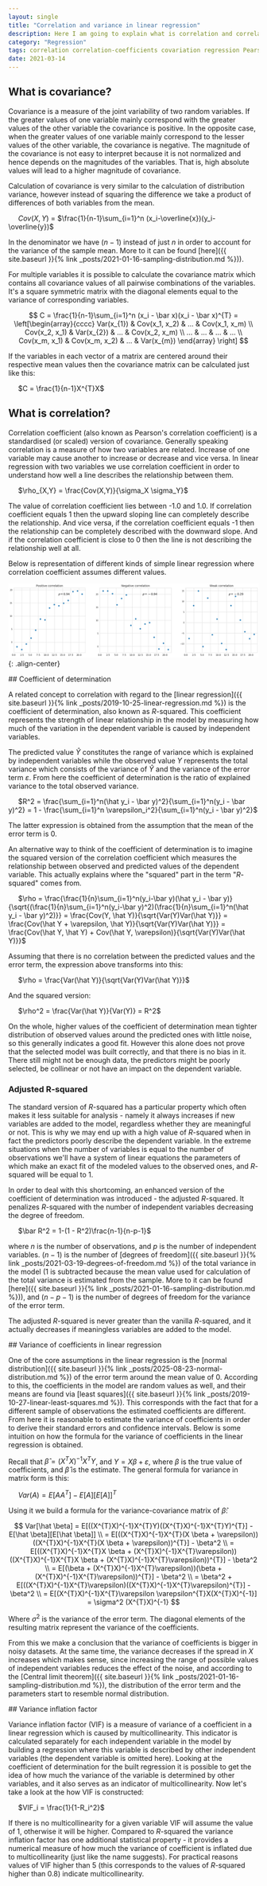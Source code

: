 ```yaml
---
layout: single
title: "Correlation and variance in linear regression"
description: Here I am going to explain what is correlation and correlation coefficients, the intuition behind their calculations and how they may be useful
category: "Regression"
tags: correlation correlation-coefficients covariation regression Pearson's-correlation-coefficient coefficient-of-determination r-squared adjusted-r-squared regression-model variation error-term variance-of-coefficients covariance-matrix variance
date: 2021-03-14
---
```


## What is covariance?

Covariance is a measure of the joint variability of two random variables. If the greater values of one variable mainly correspond with the greater values of the other variable the covariance is positive. In the opposite case, when the greater values of one variable mainly correspond to the lesser values of the other variable, the covariance is negative. The magnitude of the covariance is not easy to interpret because it is not normalized and hence depends on the magnitudes of the variables. That is, high absolute values will lead to a higher magnitude of covariance.

Calculation of covariance is very similar to the calculation of distribution variance, however instead of squaring the difference we take a product of differences of both variables from the mean.

&nbsp;&nbsp;&nbsp;&nbsp;
$Cov(X,Y)$ = $\frac{1}{n-1}\sum_{i=1}^n (x_i-\overline{x})(y_i-\overline{y})$

In the denominator we have $(n-1)$ instead of just $n$ in order to account for the variance of the sample mean. More to it can be found [here]({{ site.baseurl }}{% link _posts/2021-01-16-sampling-distribution.md %})).

For multiple variables it is possible to calculate the covariance matrix which contains all covariance values of all pairwise combinations of the variables. It's a square symmetric matrix with the diagonal elements equal to the variance of corresponding variables.

$$
C = \frac{1}{n-1}\sum_{i=1}^n (x_i - \bar x)(x_i - \bar x)^{T} =
\left[\begin{array}{cccc}
Var(x_{1}) & Cov(x_1, x_2) & ... & Cov(x_1, x_m) \\
Cov(x_2, x_1) & Var(x_{2}) & ... & Cov(x_2, x_m) \\
... & ... & ... & ... \\
Cov(x_m, x_1) & Cov(x_m, x_2) & ... & Var(x_{m})
\end{array} \right]
$$

If the variables in each vector of a matrix are centered around their respective mean values then the covariance matrix can be calculated just like this:

&nbsp;&nbsp;&nbsp;&nbsp;
$C = \frac{1}{n-1}X^{T}X$

## What is correlation?

Correlation coefficient (also known as Pearson's correlation coefficient) is a standardised (or scaled) version of covariance. Generally speaking correlation is a measure of how two variables are related. Increase of one variable may cause another to increase or decrease and vice versa. In linear regression with two variables we use correlation coefficient in order to understand how well a line describes the relationship between them.

&nbsp;&nbsp;&nbsp;&nbsp;
$\rho_{X,Y} = \frac{Cov(X,Y)}{\sigma_X \sigma_Y}$

The value of correlation coefficient lies between -1.0 and 1.0. If correlation coefficient equals 1 then the upward sloping line can completely describe the relationship. And vice versa, if the correlation coefficient equals -1 then the relationship can be completely described with the downward slope. And if the correlation coefficient is close to 0 then the line is not describing the relationship well at all.

Below is representation of different kinds of simple linear regression where correlation coefficient assumes different values.

![](/assets/images/regression/correlation_demo.png){: .align-center}

<div id='r_squared'/>
## Coefficient of determination

A related concept to correlation with regard to the [linear regression]({{ site.baseurl }}{% link _posts/2019-10-25-linear-regression.md %}) is the coefficient of determination, also known as $R$-squared. This coefficient represents the strength of linear relationship in the model by measuring how much of the variation in the dependent variable is caused by independent variables.

The predicted value $\hat Y$ constitutes the range of variance which is explained by independent variables while the observed value $Y$ represents the total variance which consists of the variance of $\hat Y$ and the variance of the error term $\varepsilon$. From here the coefficient of determination is the ratio of explained variance to the total observed variance.

&nbsp;&nbsp;&nbsp;&nbsp;
$R^2 = \frac{\sum_{i=1}^n(\hat y_i - \bar y)^2}{\sum_{i=1}^n(y_i - \bar y)^2} = 1 - \frac{\sum_{i=1}^n \varepsilon_i^2}{\sum_{i=1}^n(y_i - \bar y)^2}$

The latter expression is obtained from the assumption that the mean of the error term is 0.

An alternative way to think of the coefficient of determination is to imagine the squared version of the correlation coefficient which measures the relationship between observed and predicted values of the dependent variable. This actually explains where the "squared" part in the term "$R$-squared" comes from.

&nbsp;&nbsp;&nbsp;&nbsp;
$\rho = \frac{\frac{1}{n}\sum_{i=1}^n(y_i-\bar y)(\hat y_i - \bar y)}{\sqrt{(\frac{1}{n}\sum_{i=1}^n(y_i-\bar y)^2)(\frac{1}{n}\sum_{i=1}^n(\hat y_i - \bar y)^2)}} = \frac{Cov(Y, \hat Y)}{\sqrt{Var(Y)Var(\hat Y)}} = \frac{Cov(\hat Y + \varepsilon, \hat Y)}{\sqrt{Var(Y)Var(\hat Y)}} = \frac{Cov(\hat Y, \hat Y) + Cov(\hat Y, \varepsilon)}{\sqrt{Var(Y)Var(\hat Y)}}$

Assuming that there is no correlation between the predicted values and the error term, the expression above transforms into this:

&nbsp;&nbsp;&nbsp;&nbsp;
$\rho = \frac{Var(\hat Y)}{\sqrt{Var(Y)Var(\hat Y)}}$

And the squared version:

&nbsp;&nbsp;&nbsp;&nbsp;
$\rho^2 = \frac{Var(\hat Y)}{Var(Y)} = R^2$

On the whole, higher values of the coefficient of determination mean tighter distribution of observed values around the predicted ones with little noise, so this generally indicates a good fit. However this alone does not prove that the selected model was built correctly, and that there is no bias in it. There still might not be enough data, the predictors might be poorly selected, be collinear or not have an impact on the dependent variable.

### Adjusted R-squared

The standard version of $R$-squared has a particular property which often makes it less suitable for analysis - namely it always increases if new variables are added to the model, regardless whether they are meaningful or not. This is why we may end up with a high value of $R$-squared when in fact the predictors poorly describe the dependent variable. In the extreme situations when the number of variables is equal to the number of observations we'll have a system of linear equations the parameters of which make an exact fit of the modeled values to the observed ones, and $R$-squared will be equal to 1.

In order to deal with this shortcoming, an enhanced version of the coefficient of determination was introduced - the adjusted $R$-squared. It penalizes $R$-squared with the number of independent variables decreasing the degree of freedom.

&nbsp;&nbsp;&nbsp;&nbsp;
$\bar R^2 = 1-(1 - R^2)\frac{n-1}{n-p-1}$

where $n$ is the number of observations, and $p$ is the number of independent variables. $(n-1)$ is the number of [degrees of freedom]({{ site.baseurl }}{% link _posts/2021-03-19-degrees-of-freedom.md %}) of the total variance in the model (1 is subtracted because the mean value used for calculation of the total variance is estimated from the sample. More to it can be found [here]({{ site.baseurl }}{% link _posts/2021-01-16-sampling-distribution.md %})), and $(n-p-1)$ is the number of degrees of freedom for the variance of the error term.

The adjusted $R$-squared is never greater than the vanilla $R$-squared, and it actually decreases if meaningless variables are added to the model.

<div id='variance_coefficients'/>
## Variance of coefficients in linear regression

One of the core assumptions in the linear regression is the [normal distribution]({{ site.baseurl }}{% link _posts/2025-08-23-normal-distribution.md %}) of the error term around the mean value of 0. According to this, the coefficients in the model are random values as well, and their means are found via [least squares]({{ site.baseurl }}{% link _posts/2019-10-27-linear-least-squares.md %}). This corresponds with the fact that for a different sample of observations the estimated coefficients are different. From here it is reasonable to estimate the variance of coefficients in order to derive their standard errors and confidence intervals. Below is some intuition on how the formula for the variance of coefficients in the linear regression is obtained.

Recall that $\hat \beta = (X^{T}X)^{-1}X^{T}Y$, and $Y = X \beta + \varepsilon$, where $\beta$ is the true value of coefficients, and $\hat \beta$ is the estimate. The general formula for variance in matrix form is this:

&nbsp;&nbsp;&nbsp;&nbsp;
$Var(A) = E[AA^{T}]-E[A][E[A]]^{T}$

Using it we build a formula for the variance-covariance matrix of $\hat \beta$:

$$
Var[\hat \beta] = E[((X^{T}X)^{-1}X^{T}Y)((X^{T}X)^{-1}X^{T}Y)^{T}] - E[\hat \beta][E[\hat \beta]] \\
= E[((X^{T}X)^{-1}X^{T}(X \beta + \varepsilon))((X^{T}X)^{-1}X^{T}(X \beta + \varepsilon))^{T}] - \beta^2 \\
= E[((X^{T}X)^{-1}X^{T}X \beta + (X^{T}X)^{-1}X^{T}\varepsilon))((X^{T}X)^{-1}X^{T}X \beta + (X^{T}X)^{-1}X^{T}\varepsilon))^{T}] - \beta^2 \\
= E[(\beta + (X^{T}X)^{-1}X^{T}\varepsilon))(\beta + (X^{T}X)^{-1}X^{T}\varepsilon))^{T}] - \beta^2 \\
= \beta^2 + E[((X^{T}X)^{-1}X^{T}\varepsilon)((X^{T}X)^{-1}X^{T}\varepsilon)^{T}] - \beta^2 \\
= E[(X^{T}X)^{-1}X^{T}\varepsilon \varepsilon^{T}X(X^{T}X)^{-1}] = \sigma^2 (X^{T}X)^{-1}
$$

Where $\sigma^2$ is the variance of the error term. The diagonal elements of the resulting matrix represent the variance of the coefficients.

From this we make a conclusion that the variance of coefficients is bigger in noisy datasets. At the same time, the variance decreases if the spread in $X$ increases which makes sense, since increasing the range of possible values of independent variables reduces the effect of the noise, and according to the [Central limit theorem]({{ site.baseurl }}{% link _posts/2021-01-16-sampling-distribution.md %}), the distribution of the error term and the parameters start to resemble normal distribution.

<div id='variance_inflation_factor'/>
## Variance inflation factor

Variance inflation factor (VIF) is a measure of variance of a coefficient in a linear regression which is caused by multicollinearity. This indicator is calculated separately for each independent variable in the model by building a regression where this variable is described by other independent variables (the dependent variable is omitted here). Looking at the coefficient of determination for the built regression it is possible to get the idea of how much the variance of the variable is determined by other variables, and it also serves as an indicator of multicollinearity. Now let's take a look at the how VIF is constructed:

&nbsp;&nbsp;&nbsp;&nbsp;
$VIF_i = \frac{1}{1-R_i^2}$

If there is no multicollinearity for a given variable VIF will assume the value of 1, otherwise it will be higher. Compared to $R$-squared the variance inflation factor has one additional statistical property - it provides a numerical measure of how much the variance of coefficient is inflated due to multicollinearity (just like the name suggests). For practical reasons values of VIF higher than 5 (this corresponds to the values of $R$-squared higher than 0.8) indicate multicollinearity.
